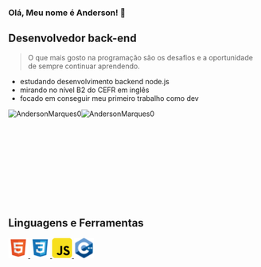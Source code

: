 ### Olá, Meu nome é Anderson! 👋
## Desenvolvedor back-end
> O que mais gosto na programação são os desafios e a oportunidade de sempre continuar aprendendo.

- estudando desenvolvimento backend node.js
- mirando no nível B2 do CEFR em inglês
- focado em conseguir meu primeiro trabalho como dev 

<div>
    <p>
        <img align="left" src="https://github-readme-stats.vercel.app/api?username=AndersonMarques0&show_icons-true&locale-en" alt="AndersonMarques0" />
    </p>
    <p>
        <img align="left" src="https://github-readme-stats.vercel.app/api/top-langs?username=AndersonMarques0&show_icons=true&locale=en&layout=compact"  alt="AndersonMarques0"/>
    </p>
    <br />
</div>

<br />
<br />
<br />
<br />
<br />
<br />
<br />
<br />
<br />
<br />

## Linguagens e Ferramentas

<p align="left">
    <a href="https://developer.mozilla.org/en-US/docs/Web/HTML" target="_blank" rel="noreferrer">
        <img src="icons/file_type_html_icon_130541.png" alt="HTML" width="40" height="40" /> 
    </a>
    <a href="https://developer.mozilla.org/en-US/docs/Web/CSS" target="_blank" rel="noreferrer">
        <img src="icons/file_type_css_icon_130661.png" alt="CSS" width="40" height="40" /> 
    </a>
    <a href="https://developer.mozilla.org/en-US/docs/Web/JavaScript" target="_blank" rel="noreferrer">
        <img src="icons/javascript_icon_130900.png" alt="JavaScript" width="40" height="40" /> 
    </a>
    <a href="https://cplusplus.com/" target="_blank" rel="noreferrer">
    <img src="icons/cpp.png" alt="cpp" width="40" height="40" />
    </a>
</p>

